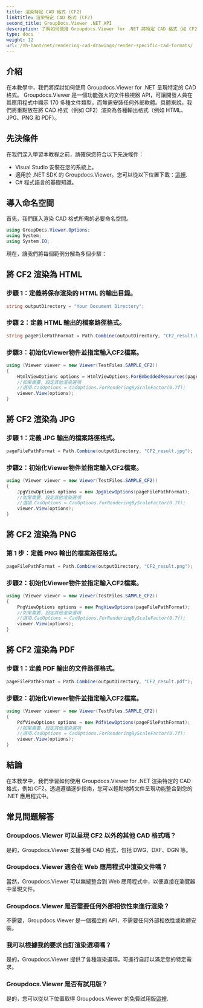 ```yaml
---
title: 渲染特定 CAD 格式 (CF2)
linktitle: 渲染特定 CAD 格式 (CF2)
second_title: GroupDocs.Viewer .NET API
description: 了解如何使用 Groupdocs.Viewer for .NET 將特定 CAD 格式（如 CF2）渲染為 HTML、JPG、PNG 和 PDF。
type: docs
weight: 12
url: /zh-hant/net/rendering-cad-drawings/render-specific-cad-formats/
---
```

## 介紹
在本教學中，我們將探討如何使用 Groupdocs.Viewer for .NET 呈現特定的 CAD 格式。 Groupdocs.Viewer 是一個功能強大的文件檢視器 API，可讓開發人員在其應用程式中顯示 170 多種文件類型，而無需安裝任何外部軟體。具體來說，我們將重點放在將 CAD 格式（例如 CF2）渲染為各種輸出格式（例如 HTML、JPG、PNG 和 PDF）。
## 先決條件
在我們深入學習本教程之前，請確保您符合以下先決條件：
- Visual Studio 安裝在您的系統上。
- 適用於 .NET SDK 的 Groupdocs.Viewer。您可以從以下位置下載：[這裡](https://releases.groupdocs.com/viewer/net/).
- C# 程式語言的基礎知識。
## 導入命名空間
首先，我們匯入渲染 CAD 格式所需的必要命名空間。
```csharp
using GroupDocs.Viewer.Options;
using System;
using System.IO;
```
現在，讓我們將每個範例分解為多個步驟：
## 將 CF2 渲染為 HTML
### 步驟 1：定義將保存渲染的 HTML 的輸出目錄。
```csharp
string outputDirectory = "Your Document Directory";
```
### 步驟 2：定義 HTML 輸出的檔案路徑格式。
```csharp
string pageFilePathFormat = Path.Combine(outputDirectory, "CF2_result.html");
```
### 步驟3：初始化Viewer物件並指定輸入CF2檔案。
```csharp
using (Viewer viewer = new Viewer(TestFiles.SAMPLE_CF2))
{
    HtmlViewOptions options = HtmlViewOptions.ForEmbeddedResources(pageFilePathFormat);
    //如果需要，設定其他渲染選項
    //選項.CadOptions = CadOptions.ForRenderingByScaleFactor(0.7f);
    viewer.View(options);
}
```
## 將 CF2 渲染為 JPG
### 步驟 1：定義 JPG 輸出的檔案路徑格式。
```csharp
pageFilePathFormat = Path.Combine(outputDirectory, "CF2_result.jpg");
```
### 步驟2：初始化Viewer物件並指定輸入CF2檔案。
```csharp
using (Viewer viewer = new Viewer(TestFiles.SAMPLE_CF2))
{
    JpgViewOptions options = new JpgViewOptions(pageFilePathFormat);
    //如果需要，設定其他渲染選項
    //選項.CadOptions = CadOptions.ForRenderingByScaleFactor(0.7f);
    viewer.View(options);
}
```
## 將 CF2 渲染為 PNG

### 第 1 步：定義 PNG 輸出的檔案路徑格式。
```csharp
pageFilePathFormat = Path.Combine(outputDirectory, "CF2_result.png");
```
### 步驟2：初始化Viewer物件並指定輸入CF2檔案。
```csharp
using (Viewer viewer = new Viewer(TestFiles.SAMPLE_CF2))
{
    PngViewOptions options = new PngViewOptions(pageFilePathFormat);
    //如果需要，設定其他渲染選項
    //選項.CadOptions = CadOptions.ForRenderingByScaleFactor(0.7f);
    viewer.View(options);
}
```
## 將 CF2 渲染為 PDF
### 步驟 1：定義 PDF 輸出的文件路徑格式。
```csharp
pageFilePathFormat = Path.Combine(outputDirectory, "CF2_result.pdf");
```
### 步驟2：初始化Viewer物件並指定輸入CF2檔案。
```csharp
using (Viewer viewer = new Viewer(TestFiles.SAMPLE_CF2))
{
    PdfViewOptions options = new PdfViewOptions(pageFilePathFormat);
    //如果需要，設定其他渲染選項
    //選項.CadOptions = CadOptions.ForRenderingByScaleFactor(0.7f);
    viewer.View(options);
}
```

## 結論
在本教學中，我們學習如何使用 Groupdocs.Viewer for .NET 渲染特定的 CAD 格式，例如 CF2。透過遵循逐步指南，您可以輕鬆地將文件呈現功能整合到您的 .NET 應用程式中。
## 常見問題解答
### Groupdocs.Viewer 可以呈現 CF2 以外的其他 CAD 格式嗎？
是的，Groupdocs.Viewer 支援多種 CAD 格式，包括 DWG、DXF、DGN 等。
### Groupdocs.Viewer 適合在 Web 應用程式中渲染文件嗎？
當然，Groupdocs.Viewer 可以無縫整合到 Web 應用程式中，以便直接在瀏覽器中呈現文件。
### Groupdocs.Viewer 是否需要任何外部相依性來進行渲染？
不需要，Groupdocs.Viewer 是一個獨立的 API，不需要任何外部相依性或軟體安裝。
### 我可以根據我的要求自訂渲染選項嗎？
是的，Groupdocs.Viewer 提供了各種渲染選項，可進行自訂以滿足您的特定需求。
### Groupdocs.Viewer 是否有試用版？
是的，您可以從以下位置取得 Groupdocs.Viewer 的免費試用版[這裡](https://releases.groupdocs.com/).